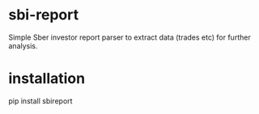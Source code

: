 # sbi-report
Simple Sber investor report parser to extract data (trades etc) for further analysis.

# installation

pip install sbireport

